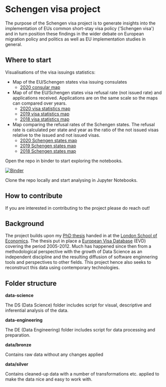 # Schengen visa project

The purpose of the Schengen visa project is to generate insights into the implementation of EUs common short-stay visa policy ('Schengen visa') and in turn position these findings in the wider debate on European migration policy and politics as well as EU implementation studies in general. 

## Where to start

Visualisations of the visa issuings statistics:
- Map of the EU/Schengen states visa issuing consulates 
  - [2020 consular map](https://mogenshobolth.github.io/schengen-visa/html/map-visa-issuing-consultates-2020.html)
- Map of of the EU/Schengen states visa refusal rate (not issued rate) and applications received. Applications are on the same scale so the maps can compared over years.
  - [2020 visa statistics map](https://mogenshobolth.github.io/schengen-visa/html/map-visa-statistics-2020.html)
  - [2019 visa statistics map](https://mogenshobolth.github.io/schengen-visa/html/map-visa-statistics-2019.html)
  - [2018 visa statistics map](https://mogenshobolth.github.io/schengen-visa/html/map-visa-statistics-2018.html)
- Map comparing the refusal rates of the Schengen states. The refusal rate is calculated per state and year as the ratio of the not issued visas relative to the issued and not issued visas. 
  - [2020 Schengen states map](https://mogenshobolth.github.io/schengen-visa/html/map-visa-statistics-compare-schengen-states-2020.html)
  - [2019 Schengen states map](https://mogenshobolth.github.io/schengen-visa/html/map-visa-statistics-compare-schengen-states-2019.html)
  - [2018 Schengen states map](https://mogenshobolth.github.io/schengen-visa/html/map-visa-statistics-compare-schengen-states-2018.html)

Open the repo in binder to start exploring the notebooks.

[![Binder](https://mybinder.org/badge_logo.svg)](https://mybinder.org/v2/gh/mogenshobolth/schengen-visa/HEAD)

Clone the repo locally and start analysing in Jupyter Notebooks.

## How to contribute

If you are interested in contributing to the project please do reach out!

## Background 

The project builds upon my [PhD thesis](http://etheses.lse.ac.uk/551/) handed in at the [London School of Economics](https://www.lse.ac.uk). The thesis put in place a [European Visa Database](http://www.mogenshobolth.dk/evd/) (EVD) covering the period 2005-2012. Much has happened since then from a methodological perspective with the growth of Data Science as an independent discipline and the resulting diffusion of software enginnering tools and perspectives to other fields. This project hence also seeks to reconstruct this data using contemporary technologies. 

## Folder structure

**data-science**

The DS (Data Science) folder includes script for visual, descriptive and inferential analysis of the data. 

**data-engineering**

The DE (Data Engineering) folder includes script for data processing and preparation. 

**data/bronze**

Contains raw data without any changes applied

**data/silver**

Contains cleaned-up data with a number of transformations etc. applied to make the data nice and easy to work with.